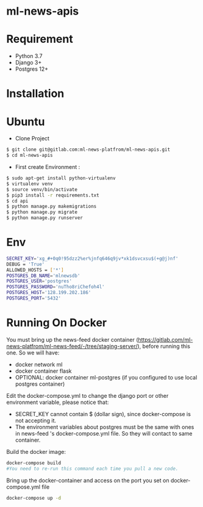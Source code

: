 # ml-news-apis

# Requirement
* Python 3.7 
* Django 3+
* Postgres 12+

# Installation

# Ubuntu

* Clone Project
```bash
$ git clone git@gitlab.com:ml-news-platfrom/ml-news-apis.git
$ cd ml-news-apis
```

* First create Environment : 

```bash
$ sudo apt-get install python-virtualenv
$ virtualenv venv
$ source venv/bin/activate
$ pip3 install -r requirements.txt
$ cd api
$ python manage.py makemigrations
$ python manage.py migrate
$ python manage.py runserver
```

# Env 
```bash 
SECRET_KEY='xg_#+0q0!95dzz2%er%jnfq646q9jv*xk1dsvcxsu$(+g@j)nf'
DEBUG = 'True'
ALLOWED_HOSTS = ['*']
POSTGRES_DB_NAME='mlnewsdb'
POSTGRES_USER='postgres'
POSTGRES_PASSWORD='nuTho8riChefoh4l'
POSTGRES_HOST='128.199.202.186'
POSTGRES_PORT='5432'
```

# Running On Docker

You must bring up the news-feed docker container (https://gitlab.com/ml-news-platfrom/ml-news-feed/-/tree/staging-server/), before running this one. So we will have:
- docker network ml
- docker container flask
- OPTIONAL: docker container ml-postgres (if you configured to use local postgres container)

Edit the docker-compose.yml to change the django port or other environment variable, please notice that:
- SECRET_KEY cannot contain $ (dollar sign), since docker-compose is not accepting it.
- The environment variables about postgres must be the same with ones in news-feed 's docker-compose.yml file. So they will contact to same container.

Build the docker image:

```bash
docker-compose build
#You need to re-run this command each time you pull a new code.
```

Bring up the docker-container and access on the port you set on docker-compose.yml file
```bash
docker-compose up -d
```